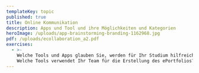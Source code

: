 ```yaml
---
templateKey: topic
published: true
title: Online Kommunikation
description: Apps und Tool und ihre Möglichkeiten und Kategorien
heroImage: /uploads/app-brainstorming-branding-1162968.jpg
pdf: /uploads/ecollaboration_a2.pdf
exercises:
  - >-
    Welche Tools und Apps glauben Sie, werden für Ihr Studium hilfreich sein?
    Welche Tools verwendet Ihr Team für die Erstellung des ePortfolios?
---
```


